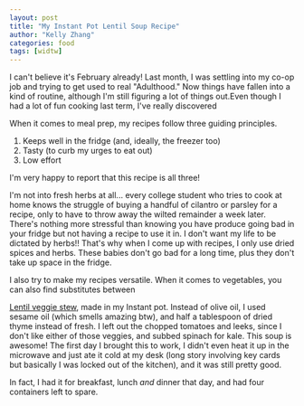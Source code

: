 ```yaml
---
layout: post
title: "My Instant Pot Lentil Soup Recipe"
author: "Kelly Zhang"
categories: food
tags: [widtw]
---
```


I can't believe it's February already! Last month, I was settling into my co-op job and trying to get used to real "Adulthood."  Now things have fallen into a kind of routine, although I'm still figuring a lot of things out.Even though I had a lot of fun cooking last term, I've really discovered

When it comes to meal prep, my recipes follow three guiding principles.

1. Keeps well in the fridge (and, ideally, the freezer too)
1. Tasty (to curb my urges to eat out)
1. Low effort

I'm very happy to report that this recipe is all three!

I'm not into fresh herbs at all... every college student who tries to cook at home knows the struggle of buying a handful of cilantro or parsley for a recipe, only to have to throw away the wilted remainder a week later. There's nothing more stressful than knowing you have produce going bad in your fridge but not having a recipe to use it in. I don't want my life to be dictated by herbs!! That's why when I come up with recipes, I only use dried spices and herbs. These babies don't go bad for a long time, plus they don't take up space in the fridge.

I also try to make my recipes versatile. When it comes to vegetables, you can also find substitutes between

[Lentil veggie stew](https://weelicious.com/2011/01/02/crock-pot-lentil-veggie-stew/), made in my Instant pot. Instead of olive oil, I used sesame oil (which smells amazing btw), and half a tablespoon of dried thyme instead of fresh. I left out the chopped tomatoes and leeks, since I don't like either of those veggies, and subbed spinach for kale. This soup is awesome! The first day I brought this to work, I didn't even heat it up in the microwave and just ate it cold at my desk (long story involving key cards but basically I was locked out of the kitchen), and it was still pretty good.

In fact, I had it for breakfast, lunch *and* dinner that day, and had four containers left to spare.
